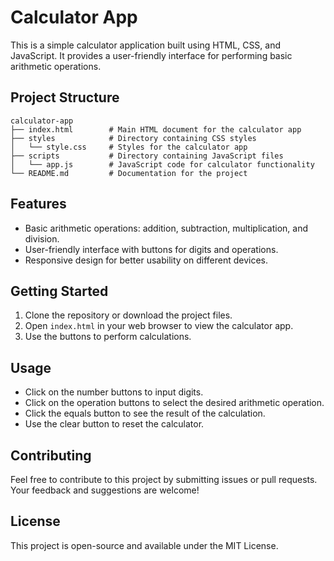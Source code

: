 # Calculator App

This is a simple calculator application built using HTML, CSS, and JavaScript. It provides a user-friendly interface for performing basic arithmetic operations.

## Project Structure

```
calculator-app
├── index.html        # Main HTML document for the calculator app
├── styles            # Directory containing CSS styles
│   └── style.css     # Styles for the calculator app
├── scripts           # Directory containing JavaScript files
│   └── app.js        # JavaScript code for calculator functionality
└── README.md         # Documentation for the project
```

## Features

- Basic arithmetic operations: addition, subtraction, multiplication, and division.
- User-friendly interface with buttons for digits and operations.
- Responsive design for better usability on different devices.

## Getting Started

1. Clone the repository or download the project files.
2. Open `index.html` in your web browser to view the calculator app.
3. Use the buttons to perform calculations.

## Usage

- Click on the number buttons to input digits.
- Click on the operation buttons to select the desired arithmetic operation.
- Click the equals button to see the result of the calculation.
- Use the clear button to reset the calculator.

## Contributing

Feel free to contribute to this project by submitting issues or pull requests. Your feedback and suggestions are welcome!

## License

This project is open-source and available under the MIT License.